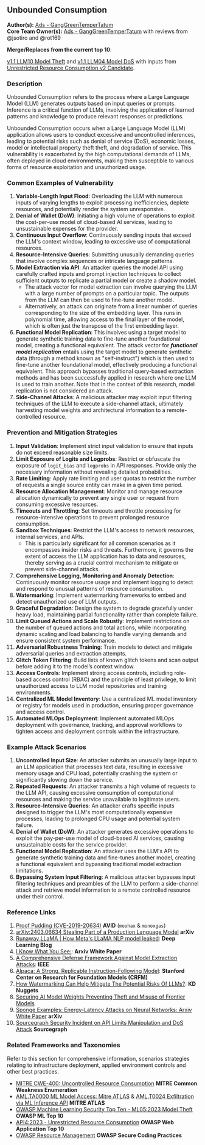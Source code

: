 ## Unbounded Consumption

**Author(s):** [Ads - GangGreenTemperTatum](https://github.com/GangGreenTemperTatum)
<br>
**Core Team Owner(s):** [Ads - GangGreenTemperTatum](https://github.com/GangGreenTemperTatum) with reviews from @jsotiro and @rot169

**Merge/Replaces from the current top 10**:

[v1.1 LLM10 Model Theft](https://github.com/OWASP/www-project-top-10-for-large-language-model-applications/blob/main/1_1_vulns/LLM10_ModelTheft.md) and [v1.1 LLM04 Model DoS](https://github.com/OWASP/www-project-top-10-for-large-language-model-applications/blob/main/1_1_vulns/LLM04_ModelDoS.md) with inputs from [Unrestricted Resource Consumption v2 Candidate](https://github.com/OWASP/www-project-top-10-for-large-language-model-applications/blob/main/2_0_voting/candidate_files/UnrestrictedResourceConsumption.md).

### Description

Unbounded Consumption refers to the process where a Large Language Model (LLM) generates outputs based on input queries or prompts. Inference is a critical function of LLMs, involving the application of learned patterns and knowledge to produce relevant responses or predictions.

Unbounded Consumption occurs when a Large Language Model (LLM) application allows users to conduct excessive and uncontrolled inferences, leading to potential risks such as denial of service (DoS), economic losses, model or intellectual property theft theft, and degradation of service. This vulnerability is exacerbated by the high computational demands of LLMs, often deployed in cloud environments, making them susceptible to various forms of resource exploitation and unauthorized usage.

### Common Examples of Vulnerability

1. **Variable-Length Input Flood**: Overloading the LLM with numerous inputs of varying lengths to exploit processing inefficiencies, deplete resources, and potentially render the system unresponsive.
2. **Denial of Wallet (DoW)**: Initiating a high volume of operations to exploit the cost-per-use model of cloud-based AI services, leading to unsustainable expenses for the provider.
3. **Continuous Input Overflow**: Continuously sending inputs that exceed the LLM's context window, leading to excessive use of computational resources.
4. **Resource-Intensive Queries**: Submitting unusually demanding queries that involve complex sequences or intricate language patterns.
5. **Model Extraction via API**: An attacker queries the model API using carefully crafted inputs and prompt injection techniques to collect sufficient outputs to replicate a partial model or create a shadow model.
   - The attack vector for model extraction can involve querying the LLM with a large number of prompts on a particular topic. The outputs from the LLM can then be used to fine-tune another model.
   - Alternatively, an attack can originate from a linear number of queries corresponding to the size of the embedding layer. This runs in polynomial time, allowing access to the final layer of the model, which is often just the transpose of the first embedding layer.
6. **Functional Model Replication**: This involves using a target model to generate synthetic training data to fine-tune another foundational model, creating a functional equivalent. The attack vector for **_functional model replication_** entails using the target model to generate synthetic data (through a method known as "self-instruct") which is then used to fine-tune another foundational model, effectively producing a functional equivalent. This approach bypasses traditional query-based extraction methods and has been successfully applied in research where one LLM is used to train another. Note that in the context of this research, model replication is not considered an attack.
7. **Side-Channel Attacks**: A malicious attacker may exploit input filtering techniques of the LLM to execute a side-channel attack, ultimately harvesting model weights and architectural information to a remote-controlled resource.

### Prevention and Mitigation Strategies

1. **Input Validation**: Implement strict input validation to ensure that inputs do not exceed reasonable size limits.
2. **Limit Exposure of Logits and Logprobs**: Restrict or obfuscate the exposure of `logit_bias` and `logprobs` in API responses. Provide only the necessary information without revealing detailed probabilities.
3. **Rate Limiting**: Apply rate limiting and user quotas to restrict the number of requests a single source entity can make in a given time period.
4. **Resource Allocation Management**: Monitor and manage resource allocation dynamically to prevent any single user or request from consuming excessive resources.
5. **Timeouts and Throttling**: Set timeouts and throttle processing for resource-intensive operations to prevent prolonged resource consumption.
6. **Sandbox Techniques**: Restrict the LLM's access to network resources, internal services, and APIs.
   - This is particularly significant for all common scenarios as it encompasses insider risks and threats. Furthermore, it governs the extent of access the LLM application has to data and resources, thereby serving as a crucial control mechanism to mitigate or prevent side-channel attacks.
7. **Comprehensive Logging, Monitoring and Anomaly Detection**: Continuously monitor resource usage and implement logging to detect and respond to unusual patterns of resource consumption.
8. **Watermarking**: Implement watermarking frameworks to embed and detect unauthorized use of LLM outputs.
9. **Graceful Degradation**: Design the system to degrade gracefully under heavy load, maintaining partial functionality rather than complete failure.
10. **Limit Queued Actions and Scale Robustly**: Implement restrictions on the number of queued actions and total actions, while incorporating dynamic scaling and load balancing to handle varying demands and ensure consistent system performance.
11. **Adversarial Robustness Training**: Train models to detect and mitigate adversarial queries and extraction attempts.
12. **Glitch Token Filtering**: Build lists of known glitch tokens and scan output before adding it to the model’s context window.
13. **Access Controls**: Implement strong access controls, including role-based access control (RBAC) and the principle of least privilege, to limit unauthorized access to LLM model repositories and training environments.
14. **Centralized ML Model Inventory**: Use a centralized ML model inventory or registry for models used in production, ensuring proper governance and access control.
15. **Automated MLOps Deployment**: Implement automated MLOps deployment with governance, tracking, and approval workflows to tighten access and deployment controls within the infrastructure.

### Example Attack Scenarios

1. **Uncontrolled Input Size**: An attacker submits an unusually large input to an LLM application that processes text data, resulting in excessive memory usage and CPU load, potentially crashing the system or significantly slowing down the service.
2. **Repeated Requests**: An attacker transmits a high volume of requests to the LLM API, causing excessive consumption of computational resources and making the service unavailable to legitimate users.
3. **Resource-Intensive Queries**: An attacker crafts specific inputs designed to trigger the LLM's most computationally expensive processes, leading to prolonged CPU usage and potential system failure.
4. **Denial of Wallet (DoW)**: An attacker generates excessive operations to exploit the pay-per-use model of cloud-based AI services, causing unsustainable costs for the service provider.
5. **Functional Model Replication**: An attacker uses the LLM's API to generate synthetic training data and fine-tunes another model, creating a functional equivalent and bypassing traditional model extraction limitations.
6. **Bypassing System Input Filtering**: A malicious attacker bypasses input filtering techniques and preambles of the LLM to perform a side-channel attack and retrieve model information to a remote controlled resource under their control.

### Reference Links

1. [Proof Pudding (CVE-2019-20634)](https://avidml.org/database/avid-2023-v009/) **AVID** (`moohax` & `monoxgas`)
2. [arXiv:2403.06634 Stealing Part of a Production Language Model](https://arxiv.org/abs/2403.06634) **arXiv**
3. [Runaway LLaMA | How Meta's LLaMA NLP model leaked](https://www.deeplearning.ai/the-batch/how-metas-llama-nlp-model-leaked/): **Deep Learning Blog**
4. [I Know What You See:](https://arxiv.org/pdf/1803.05847.pdf): **Arxiv White Paper**
5. [A Comprehensive Defense Framework Against Model Extraction Attacks](https://ieeexplore.ieee.org/document/10080996): **IEEE**
6. [Alpaca: A Strong, Replicable Instruction-Following Model](https://crfm.stanford.edu/2023/03/13/alpaca.html): **Stanford Center on Research for Foundation Models (CRFM)**
7. [How Watermarking Can Help Mitigate The Potential Risks Of LLMs?](https://www.kdnuggets.com/2023/03/watermarking-help-mitigate-potential-risks-llms.html): **KD Nuggets**
8. [Securing AI Model Weights Preventing Theft and Misuse of Frontier Models](https://www.rand.org/content/dam/rand/pubs/research_reports/RRA2800/RRA2849-1/RAND_RRA2849-1.pdf)
9. [Sponge Examples: Energy-Latency Attacks on Neural Networks: Arxiv White Paper](https://arxiv.org/abs/2006.03463) **arXiv**
10. [Sourcegraph Security Incident on API Limits Manipulation and DoS Attack](https://about.sourcegraph.com/blog/security-update-august-2023) **Sourcegraph**

### Related Frameworks and Taxonomies

Refer to this section for comprehensive information, scenarios strategies relating to infrastructure deployment, applied environment controls and other best practices.

- [MITRE CWE-400: Uncontrolled Resource Consumption](https://cwe.mitre.org/data/definitions/400.html) **MITRE Common Weakness Enumeration**
- [AML.TA0000 ML Model Access: Mitre ATLAS](https://atlas.mitre.org/tactics/AML.TA0000) & [AML.T0024 Exfiltration via ML Inference API](https://atlas.mitre.org/techniques/AML.T0024) **MITRE ATLAS**
- [OWASP Machine Learning Security Top Ten - ML05:2023 Model Theft](https://owasp.org/www-project-machine-learning-security-top-10/docs/ML05_2023-Model_Theft.html) **OWASP ML Top 10**
- [API4:2023 - Unrestricted Resource Consumption](https://owasp.org/API-Security/editions/2023/en/0xa4-unrestricted-resource-consumption/) **OWASP Web Application Top 10**
- [OWASP Resource Management](https://owasp.org/www-project-secure-coding-practices-quick-reference-guide/latest/secp212.html) **OWASP Secure Coding Practices**